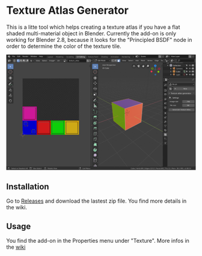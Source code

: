 # Texture Atlas Generator

This is a litte tool which helps creating a texture atlas if you have a flat
shaded multi-material object in Blender. Currently the add-on is only working
for Blender 2.8, because it looks for the "Principled BSDF" node in order to
determine the color of the texture tile.

![Generating Texture Atlas](doc/images/overview_demo.png?raw=true "Generating Texture Atlas")


## Installation

Go to [Releases](https://github.com/LuFlo/texture_atlas_generator/releases) and
download the lastest zip file. You find more details in the wiki.


## Usage

You find the add-on in the Properties menu under "Texture". More infos in the
[wiki](https://github.com/LuFlo/texture_atlas_generator/wiki)
